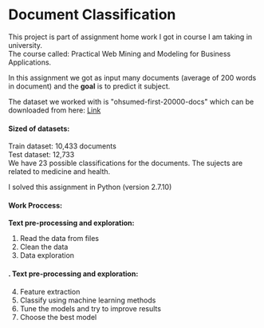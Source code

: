 # Document Classification

This project is part of assignment home work I got in course I am taking in university.  
The course called: Practical Web Mining and Modeling for Business Applications.

In this assignment we got as input many documents (average of 200 words in document) and the **goal**  is to predict it subject.

The dataset we worked with is "ohsumed-first-20000-docs" which can be downloaded from here: [Link](http://disi.unitn.it/moschitti/corpora.htm)  
  
#### Sized of datasets:
Train dataset: 10,433 documents  
Test dataset: 12,733  
We have 23 possible classifications for the documents. The sujects are related to medicine and health.  

I solved this assignment in Python (version 2.7.10)  

#### __Work Proccess:__
__Text pre-processing and exploration:__  
1. Read the data from files  
2. Clean the data  
3. Data exploration  
  
#### __. Text pre-processing and exploration:__  
4. Feature extraction  
5. Classify using machine learning methods  
6. Tune the models and try to improve results  
7. Choose the best model  
